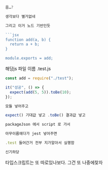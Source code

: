 ````js
음…?

생각보다 별거없네

그리고 이거 노드 기반인듯

```jsx
function add(a, b) {
  return a + b;
}

module.exports = add;
````

해당js 파일 이름 .test.js

```jsx
const add = require("./test");

it("성공", () => {
  expect(add(5, 5)).toBe(10);
});

모듈 넣어주고

expect() 기대값 넣고 .toBe() 결과값 넣고

packageJson 에서 script 로 가서

아무이름에다가 jest 넣어주면

.test 들어간거 전부 지가알아서 실행함

신기하당

```

타입스크립트는 또 따로있나보다. 그건 또 나중에찾자
